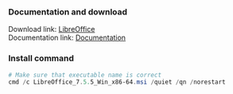 ### Documentation and download
Download link: [LibreOffice](https://www.libreoffice.org/download/download-libreoffice/) <br />
Documentation link: [Documentation](https://wiki.documentfoundation.org/Deployment_and_Migration)

### Install command
```powershell
# Make sure that executable name is correct
cmd /c LibreOffice_7.5.5_Win_x86-64.msi /quiet /qn /norestart
```


